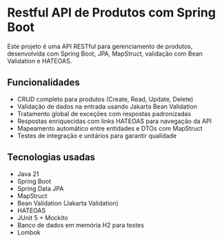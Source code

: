 # Restful API de Produtos com Spring Boot

Este projeto é uma API RESTful para gerenciamento de produtos, desenvolvida com Spring Boot, JPA, MapStruct, validação com Bean Validation e HATEOAS.  

## Funcionalidades

- CRUD completo para produtos (Create, Read, Update, Delete)  
- Validação de dados na entrada usando Jakarta Bean Validation  
- Tratamento global de exceções com respostas padronizadas  
- Respostas enriquecidas com links HATEOAS para navegação da API  
- Mapeamento automático entre entidades e DTOs com MapStruct  
- Testes de integração e unitários para garantir qualidade  

## Tecnologias usadas

- Java 21  
- Spring Boot  
- Spring Data JPA  
- MapStruct  
- Bean Validation (Jakarta Validation)  
- HATEOAS  
- JUnit 5 + Mockito  
- Banco de dados em memória H2 para testes  
- Lombok  
